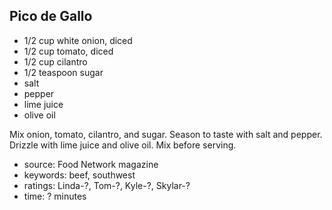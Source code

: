 Pico de Gallo
-------------

- 1/2 cup white onion, diced
- 1/2 cup tomato, diced
- 1/2 cup cilantro
- 1/2 teaspoon sugar
- salt
- pepper
- lime juice
- olive oil

Mix onion, tomato, cilantro, and sugar.  Season to taste with salt and
pepper.  Drizzle with lime juice and olive oil.  Mix before serving.

- source: Food Network magazine
- keywords: beef, southwest
- ratings: Linda-?, Tom-?, Kyle-?, Skylar-?
- time: ? minutes
